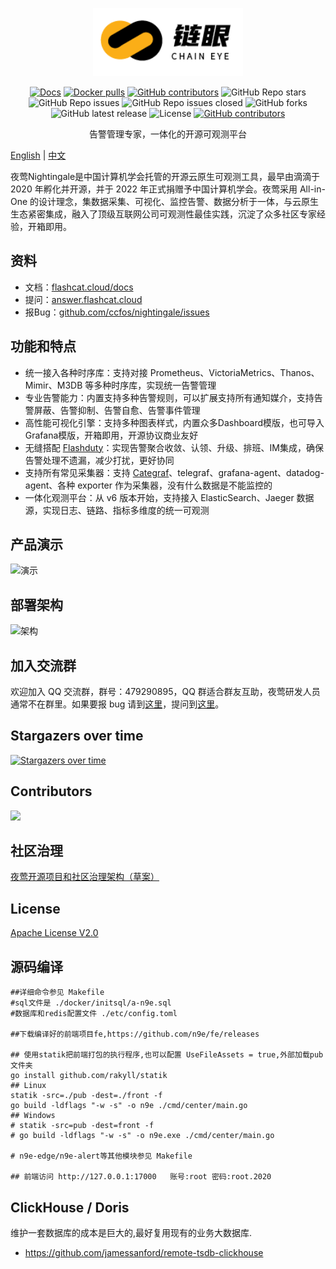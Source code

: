 <p align="center">
  <a href="https://github.com/ccfos/nightingale">
    <img src="doc/img/nightingale_logo_h.png" alt="nightingale - cloud native monitoring" width="240" /></a>
</p>

<p align="center">
<a href="https://flashcat.cloud/docs/">
  <img alt="Docs" src="https://img.shields.io/badge/docs-get%20started-brightgreen"/></a>
<a href="https://hub.docker.com/u/flashcatcloud">
  <img alt="Docker pulls" src="https://img.shields.io/docker/pulls/flashcatcloud/nightingale"/></a>
<a href="https://github.com/ccfos/nightingale/graphs/contributors">
  <img alt="GitHub contributors" src="https://img.shields.io/github/contributors-anon/ccfos/nightingale"/></a>
<img alt="GitHub Repo stars" src="https://img.shields.io/github/stars/ccfos/nightingale">
<br/><img alt="GitHub Repo issues" src="https://img.shields.io/github/issues/ccfos/nightingale">
<img alt="GitHub Repo issues closed" src="https://img.shields.io/github/issues-closed/ccfos/nightingale">
<img alt="GitHub forks" src="https://img.shields.io/github/forks/ccfos/nightingale">
<img alt="GitHub latest release" src="https://img.shields.io/github/v/release/ccfos/nightingale"/>
<img alt="License" src="https://img.shields.io/badge/license-Apache--2.0-blue"/>
<a href="https://n9e-talk.slack.com/">
  <img alt="GitHub contributors" src="https://img.shields.io/badge/join%20slack-%23n9e-brightgreen.svg"/></a>
</p>

<p align="center">
  告警管理专家，一体化的开源可观测平台
</p>

[English](./README.md) | [中文](./README_zh.md)

夜莺Nightingale是中国计算机学会托管的开源云原生可观测工具，最早由滴滴于 2020 年孵化并开源，并于 2022 年正式捐赠予中国计算机学会。夜莺采用 All-in-One 的设计理念，集数据采集、可视化、监控告警、数据分析于一体，与云原生生态紧密集成，融入了顶级互联网公司可观测性最佳实践，沉淀了众多社区专家经验，开箱即用。

## 资料

- 文档：[flashcat.cloud/docs](https://flashcat.cloud/docs/)
- 提问：[answer.flashcat.cloud](https://answer.flashcat.cloud/)
- 报Bug：[github.com/ccfos/nightingale/issues](https://github.com/ccfos/nightingale/issues/new?assignees=&labels=kind%2Fbug&projects=&template=bug_report.yml)


## 功能和特点

- 统一接入各种时序库：支持对接 Prometheus、VictoriaMetrics、Thanos、Mimir、M3DB 等多种时序库，实现统一告警管理
- 专业告警能力：内置支持多种告警规则，可以扩展支持所有通知媒介，支持告警屏蔽、告警抑制、告警自愈、告警事件管理
- 高性能可视化引擎：支持多种图表样式，内置众多Dashboard模版，也可导入Grafana模版，开箱即用，开源协议商业友好
- 无缝搭配 [Flashduty](https://flashcat.cloud/product/flashcat-duty/)：实现告警聚合收敛、认领、升级、排班、IM集成，确保告警处理不遗漏，减少打扰，更好协同
- 支持所有常见采集器：支持 [Categraf](https://flashcat.cloud/product/categraf)、telegraf、grafana-agent、datadog-agent、各种 exporter 作为采集器，没有什么数据是不能监控的
- 一体化观测平台：从 v6 版本开始，支持接入 ElasticSearch、Jaeger 数据源，实现日志、链路、指标多维度的统一可观测


## 产品演示

![演示](doc/img/n9e-screenshot-gif-v6.gif)

## 部署架构

![架构](doc/img/n9e-arch-latest.png)

## 加入交流群

欢迎加入 QQ 交流群，群号：479290895，QQ 群适合群友互助，夜莺研发人员通常不在群里。如果要报 bug 请到[这里](https://github.com/ccfos/nightingale/issues/new?assignees=&labels=kind%2Fbug&projects=&template=bug_report.yml)，提问到[这里](https://answer.flashcat.cloud/)。

## Stargazers over time

[![Stargazers over time](https://api.star-history.com/svg?repos=ccfos/nightingale&type=Date)](https://star-history.com/#ccfos/nightingale&Date)


## Contributors
<a href="https://github.com/ccfos/nightingale/graphs/contributors">
  <img src="https://contrib.rocks/image?repo=ccfos/nightingale" />
</a>

## 社区治理
[夜莺开源项目和社区治理架构（草案）](./doc/community-governance.md)

## License
[Apache License V2.0](https://github.com/didi/nightingale/blob/main/LICENSE)
## 源码编译
```shell
##详细命令参见 Makefile
#sql文件是 ./docker/initsql/a-n9e.sql
#数据库和redis配置文件 ./etc/config.toml

##下载编译好的前端项目fe,https://github.com/n9e/fe/releases

## 使用statik把前端打包的执行程序,也可以配置 UseFileAssets = true,外部加载pub文件夹
go install github.com/rakyll/statik
## Linux
statik -src=./pub -dest=./front -f
go build -ldflags "-w -s" -o n9e ./cmd/center/main.go
## Windows
# statik -src=pub -dest=front -f
# go build -ldflags "-w -s" -o n9e.exe ./cmd/center/main.go

# n9e-edge/n9e-alert等其他模块参见 Makefile

## 前端访问 http://127.0.0.1:17000   账号:root 密码:root.2020
```

## ClickHouse / Doris
维护一套数据库的成本是巨大的,最好复用现有的业务大数据库.    
- https://github.com/jamessanford/remote-tsdb-clickhouse